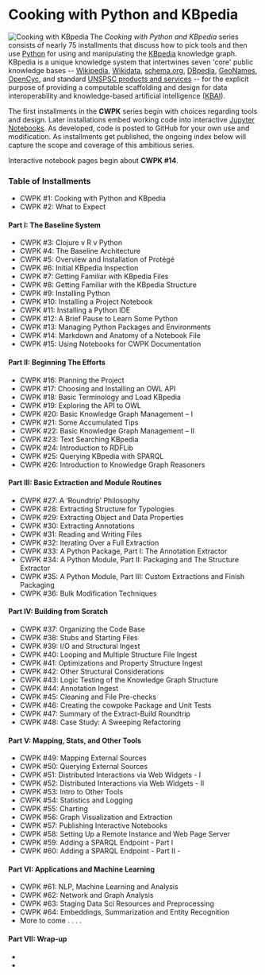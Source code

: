 # Cooking with Python and KBpedia

 <img align="left" src="https://kbpedia.org/cwpk-files/cooking-with-kbpedia-305.png" alt="Cooking with KBpedia" />

The *Cooking with Python and KBpedia* series consists of nearly 75
installments that discuss how to pick tools and then use
[Python](https://en.wikipedia.org/wiki/Python_%28programming_language%29)
for using and manipulating the [KBpedia](https://kbpedia.org/) knowledge
graph. KBpedia is a unique knowledge system that intertwines seven
'core' public knowledge bases --
[Wikipedia](https://en.wikipedia.org/wiki/Wikipedia),
[Wikidata](https://en.wikipedia.org/wiki/Wikidata),
[schema.org](https://schema.org/), [DBpedia](http://dbpedia.org/),
[GeoNames](https://en.wikipedia.org/wiki/GeoNames),
[OpenCyc](https://en.wikipedia.org/wiki/Cyc), and standard [UNSPSC
products and services](https://en.wikipedia.org/wiki/UNSPSC) -- for the
explicit purpose of providing a computable scaffolding and design for
data interoperability and knowledge-based artificial intelligence
([KBAI](https://www.mkbergman.com/category/kbai/)).

The first installments in the **CWPK** series begin with choices
regarding tools and design. Later installations embed working code into
interactive [Jupyter
Notebooks](https://en.wikipedia.org/wiki/Project_Jupyter#Jupyter_Notebook).
As developed, code is posted to GitHub for your own use and
modification. As installments get published, the ongoing index below
will capture the scope and coverage of this ambitious series.

Interactive notebook pages begin about **CWPK \#14**.

### Table of Installments

  - CWPK \#1: Cooking with Python and KBpedia
  - CWPK \#2: What to Expect

#### Part I: The Baseline System

  - CWPK \#3: Clojure v R v Python
  - CWPK \#4: The Baseline Architecture
  - CWPK \#5: Overview and Installation of Protégé
  - CWPK \#6: Initial KBpedia Inspection
  - CWPK \#7: Getting Familiar with KBpedia Files
  - CWPK \#8: Getting Familiar with the KBpedia Structure
  - CWPK \#9: Installing Python
  - CWPK \#10: Installing a Project Notebook
  - CWPK \#11: Installing a Python IDE
  - CWPK \#12: A Brief Pause to Learn Some Python
  - CWPK \#13: Managing Python Packages and Environments
  - CWPK \#14: Markdown and Anatomy of a Notebook File
  - CWPK \#15: Using Notebooks for CWPK Documentation

#### Part II: Beginning The Efforts

  - CWPK \#16: Planning the Project
  - CWPK \#17: Choosing and Installing an OWL API
  - CWPK \#18: Basic Terminology and Load KBpedia
  - CWPK \#19: Exploring the API to OWL
  - CWPK \#20: Basic Knowledge Graph Management – I
  - CWPK \#21: Some Accumulated Tips
  - CWPK \#22: Basic Knowledge Graph Management – II
  - CWPK \#23: Text Searching KBpedia
  - CWPK \#24: Introduction to RDFLib
  - CWPK \#25: Querying KBpedia with SPARQL
  - CWPK \#26: Introduction to Knowledge Graph Reasoners 

#### Part III: Basic Extraction and Module Routines

  - CWPK \#27: A ‘Roundtrip’ Philosophy
  - CWPK \#28: Extracting Structure for Typologies
  - CWPK \#29: Extracting Object and Data Properties
  - CWPK \#30: Extracting Annotations
  - CWPK \#31: Reading and Writing Files
  - CWPK \#32: Iterating Over a Full Extraction
  - CWPK \#33: A Python Package, Part I: The Annotation Extractor
  - CWPK \#34: A Python Module, Part II: Packaging and The Structure Extractor
  - CWPK \#35: A Python Module, Part III: Custom Extractions and Finish Packaging
  - CWPK \#36: Bulk Modification Techniques 

#### Part IV: Building from Scratch

  - CWPK \#37: Organizing the Code Base
  - CWPK \#38: Stubs and Starting Files
  - CWPK \#39: I/O and Structural Ingest
  - CWPK \#40: Looping and Multiple Structure File Ingest
  - CWPK \#41: Optimizations and Property Structure Ingest
  - CWPK \#42: Other Structural Considerations
  - CWPK \#43: Logic Testing of the Knowledge Graph Structure
  - CWPK \#44: Annotation Ingest
  - CWPK \#45: Cleaning and File Pre-checks
  - CWPK \#46: Creating the cowpoke Package and Unit Tests
  - CWPK \#47: Summary of the Extract-Build Roundtrip
  - CWPK \#48: Case Study: A Sweeping Refactoring    

#### Part V: Mapping, Stats, and Other Tools

  - CWPK \#49: Mapping External Sources
  - CWPK \#50: Querying External Sources
  - CWPK \#51: Distributed Interactions via Web Widgets - I
  - CWPK \#52: Distributed Interactions via Web Widgets - II
  - CWPK \#53: Intro to Other Tools
  - CWPK \#54: Statistics and Logging
  - CWPK \#55: Charting
  - CWPK \#56: Graph Visualization and Extraction
  - CWPK \#57: Publishing Interactive Notebooks
  - CWPK \#58: Setting Up a Remote Instance and Web Page Server
  - CWPK \#59: Adding a SPARQL Endpoint - Part I
  - CWPK \#60: Adding a SPARQL Endpoint - Part II  -  

#### Part VI: Applications and Machine Learning

  - CWPK \#61: NLP, Machine Learning and Analysis
  - CWPK \#62: Network and Graph Analysis
  - CWPK \#63: Staging Data Sci Resources and Preprocessing
  - CWPK \#64: Embeddings, Summarization and Entity Recognition
  - More to come . . . .   

#### Part VII: Wrap-up

  -  
  -
